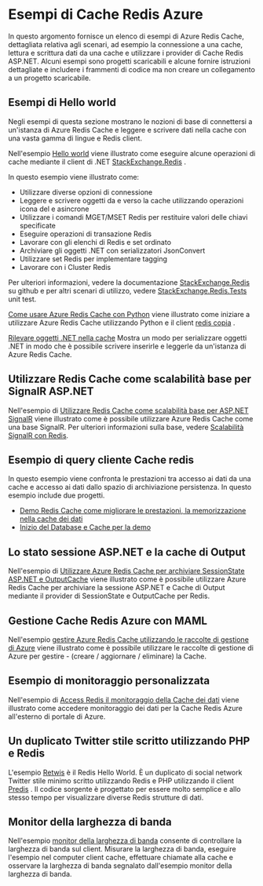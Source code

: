 <properties 
    pageTitle="Esempi di Azure Cache Redis | Microsoft Azure" 
    description="Informazioni su come usare Azure Redis Cache" 
    services="redis-cache" 
    documentationCenter="" 
    authors="steved0x" 
    manager="douge" 
    editor=""/>

<tags 
    ms.service="cache" 
    ms.workload="tbd" 
    ms.tgt_pltfrm="cache-redis" 
    ms.devlang="multiple" 
    ms.topic="article" 
    ms.date="08/30/2016" 
    ms.author="sdanie"/>

# <a name="azure-redis-cache-samples"></a>Esempi di Cache Redis Azure 

In questo argomento fornisce un elenco di esempi di Azure Redis Cache, dettagliata relativa agli scenari, ad esempio la connessione a una cache, lettura e scrittura dati da una cache e utilizzare i provider di Cache Redis ASP.NET. Alcuni esempi sono progetti scaricabili e alcune fornire istruzioni dettagliate e includere i frammenti di codice ma non creare un collegamento a un progetto scaricabile.

## <a name="hello-world-samples"></a>Esempi di Hello world

Negli esempi di questa sezione mostrano le nozioni di base di connettersi a un'istanza di Azure Redis Cache e leggere e scrivere dati nella cache con una vasta gamma di lingue e Redis client.

Nell'esempio [Hello world](https://github.com/rustd/RedisSamples/tree/master/HelloWorld) viene illustrato come eseguire alcune operazioni di cache mediante il client di .NET [StackExchange.Redis](https://github.com/StackExchange/StackExchange.Redis) .

In questo esempio viene illustrato come:

-   Utilizzare diverse opzioni di connessione
-   Leggere e scrivere oggetti da e verso la cache utilizzando operazioni icona del e asincrone
-   Utilizzare i comandi MGET/MSET Redis per restituire valori delle chiavi specificate
-   Eseguire operazioni di transazione Redis
-   Lavorare con gli elenchi di Redis e set ordinato
-   Archiviare gli oggetti .NET con serializzatori JsonConvert
-   Utilizzare set Redis per implementare tagging
-   Lavorare con i Cluster Redis

Per ulteriori informazioni, vedere la documentazione [StackExchange.Redis](https://github.com/StackExchange/StackExchange.Redis) su github e per altri scenari di utilizzo, vedere [StackExchange.Redis.Tests](https://github.com/StackExchange/StackExchange.Redis/tree/master/StackExchange.Redis.Tests) unit test.

[Come usare Azure Redis Cache con Python](cache-python-get-started.md) viene illustrato come iniziare a utilizzare Azure Redis Cache utilizzando Python e il client [redis copia](https://github.com/andymccurdy/redis-py) .

[Rilevare oggetti .NET nella cache](cache-dotnet-how-to-use-azure-redis-cache.md#work-with-net-objects-in-the-cache) Mostra un modo per serializzare oggetti .NET in modo che è possibile scrivere inserirle e leggerle da un'istanza di Azure Redis Cache. 

## <a name="use-redis-cache-as-a-scale-out-backplane-for-aspnet-signalr"></a>Utilizzare Redis Cache come scalabilità base per SignalR ASP.NET

Nell'esempio di [Utilizzare Redis Cache come scalabilità base per ASP.NET SignalR](https://github.com/rustd/RedisSamples/tree/master/RedisAsSignalRBackplane) viene illustrato come è possibile utilizzare Azure Redis Cache come una base SignalR. Per ulteriori informazioni sulla base, vedere [Scalabilità SignalR con Redis](http://www.asp.net/signalr/overview/performance/scaleout-with-redis).

## <a name="redis-cache-customer-query-sample"></a>Esempio di query cliente Cache redis

In questo esempio viene confronta le prestazioni tra accesso ai dati da una cache e accesso ai dati dallo spazio di archiviazione persistenza. In questo esempio include due progetti.

-   [Demo Redis Cache come migliorare le prestazioni, la memorizzazione nella cache dei dati](https://github.com/rustd/RedisSamples/tree/master/RedisCacheCustomerQuerySample)
-   [Inizio del Database e Cache per la demo](https://github.com/rustd/RedisSamples/tree/master/SeedCacheForCustomerQuerySample)

## <a name="aspnet-session-state-and-output-caching"></a>Lo stato sessione ASP.NET e la cache di Output

Nell'esempio di [Utilizzare Azure Redis Cache per archiviare SessionState ASP.NET e OutputCache](https://github.com/rustd/RedisSamples/tree/master/SessionState_OutputCaching) viene illustrato come è possibile utilizzare Azure Redis Cache per archiviare la sessione ASP.NET e Cache di Output mediante il provider di SessionState e OutputCache per Redis.

## <a name="manage-azure-redis-cache-with-maml"></a>Gestione Cache Redis Azure con MAML

Nell'esempio [gestire Azure Redis Cache utilizzando le raccolte di gestione di Azure](https://github.com/rustd/RedisSamples/tree/master/ManageCacheUsingMAML) viene illustrato come è possibile utilizzare le raccolte di gestione di Azure per gestire - (creare / aggiornare / eliminare) la Cache. 

## <a name="custom-monitoring-sample"></a>Esempio di monitoraggio personalizzata

Nell'esempio di [Access Redis il monitoraggio della Cache dei dati](https://github.com/rustd/RedisSamples/tree/master/CustomMonitoring) viene illustrato come accedere monitoraggio dei dati per la Cache Redis Azure all'esterno di portale di Azure.

## <a name="a-twitter-style-clone-written-using-php-and-redis"></a>Un duplicato Twitter stile scritto utilizzando PHP e Redis

L'esempio [Retwis](https://github.com/SyntaxC4-MSFT/retwis) è il Redis Hello World. È un duplicato di social network Twitter stile minimo scritto utilizzando Redis e PHP utilizzando il client [Predis](https://github.com/nrk/predis) . Il codice sorgente è progettato per essere molto semplice e allo stesso tempo per visualizzare diverse Redis strutture di dati.

## <a name="bandwidth-monitor"></a>Monitor della larghezza di banda

Nell'esempio [monitor della larghezza di banda](https://github.com/JonCole/SampleCode/tree/master/BandWidthMonitor) consente di controllare la larghezza di banda sul client. Misurare la larghezza di banda, eseguire l'esempio nel computer client cache, effettuare chiamate alla cache e osservare la larghezza di banda segnalato dall'esempio monitor della larghezza di banda.
